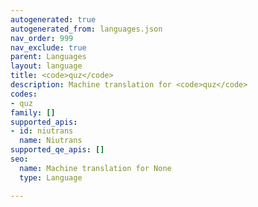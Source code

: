 ```yaml
---
autogenerated: true
autogenerated_from: languages.json
nav_order: 999
nav_exclude: true
parent: Languages
layout: language
title: <code>quz</code>
description: Machine translation for <code>quz</code>
codes:
- quz
family: []
supported_apis:
- id: niutrans
  name: Niutrans
supported_qe_apis: []
seo:
  name: Machine translation for None
  type: Language

---
```


